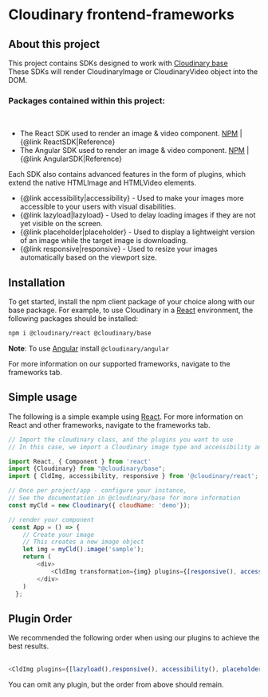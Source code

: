 # Cloudinary frontend-frameworks

## About this project

This project contains SDKs designed to work with [Cloudinary base](https://github.com/cloudinary/cloudinary-js-base) </br>
These SDKs will render CloudinaryImage or CloudinaryVideo object into the DOM.

### Packages contained within this project:
<br />
 
- The React SDK used to render an image & video component. [NPM](https://www.npmjs.com/package/@cloudinary/react)  |     {@link ReactSDK|Reference} 
- The Angular SDK used to render an image & video component. [NPM](https://www.npmjs.com/package/@cloudinary/angular) |  {@link AngularSDK|Reference} 
 
<!--
Moreover, these libraries can be used to render the
Cloudinary URLs generated by [@cloudinary/base](https://github.com/cloudinary/cloudinary-js-base).
<br />

The [Cloudinary base](https://github.com/cloudinary/cloudinary-js-base) project is used to generate URLs for your 
media assets and their transformations on Cloudinary. 
<br />

To render these URLs you can use one of our frontend SDKs described above. We currently support [React](https://cloudinary.github.io/frontend-frameworks/public/docs/ReactSDK.html)
and [Angular](https://cloudinary.github.io/frontend-frameworks/public/docs/AngularSDK.html).
On top of displaying your images, our library includes advanced functionality that adds additional features
and capabilities. 
-->                                                 

Each SDK also contains advanced features in the form of plugins, which extend the native HTMLImage and HTMLVideo elements.

- {@link accessibility|accessibility} - Used to make your images more accessible to your users with visual disabilities. 
- {@link lazyload|lazyload} - Used to delay loading images if they are not yet visible on the screen.
- {@link placeholder|placeholder} - Used to display a lightweight version of an image while the target image is downloading.
- {@link responsive|responsive} - Used to resize your images automatically based on the viewport size.

## Installation
To get started, install the npm client package of your choice along with our base package.
For example, to use Cloudinary in a [React](https://cloudinary.github.io/frontend-frameworks/public/docs/ReactSDK.html) environment, the following packages should be installed:
   
```bash
npm i @cloudinary/react @cloudinary/base
```

**Note**: To use [Angular](https://cloudinary.github.io/frontend-frameworks/public/docs/AngularSDK.html) install `@cloudinary/angular` 

For more information on our supported frameworks, navigate to the frameworks tab.

## Simple usage
The following is a simple example using [React](https://cloudinary.github.io/frontend-frameworks/public/docs/ReactSDK.html).
For more information on React and other frameworks, navigate to the frameworks tab. 
```javascript
// Import the cloudinary class, and the plugins you want to use
// In this case, we import a Cloudinary image type and accessibility and responsive.

import React, { Component } from 'react'
import {Cloudinary} from "@cloudinary/base";
import { CldImg, accessibility, responsive } from '@cloudinary/react';

// Once per project/app - configure your instance,
// See the documentation in @cloudinary/base for more information 
const myCld = new Cloudinary({ cloudName: 'demo'});

// render your component
 const App = () => {
    // Create your image
    // This creates a new image object
    let img = myCld().image('sample');
    return (
        <div>
            <CldImg transformation={img} plugins={[responsive(), accessibility()]}/>
        </div>
    )
  };
```

## Plugin Order

<div>
We recommended the following order when using our plugins to achieve the best results. 
<br/><br/>

```javascript
<CldImg plugins={[lazyload(),responsive(), accessibility(), placeholder()]}/>
```

You can omit any plugin, but the order from above should remain.
</div>
